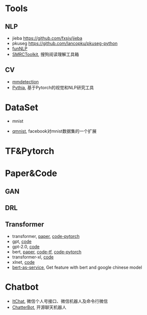 # Tools
## NLP

- jieba	<https://github.com/fxsjy/jieba>
- pkuseg     <https://github.com/lancopku/pkuseg-python>
- [funNLP](https://github.com/fighting41love/funNLP)    
- [SMRCToolkit](https://github.com/sogou/SMRCToolkit), 搜狗阅读理解工具箱



## CV

- [mmdetection](https://github.com/open-mmlab/mmdetection)
- [Pythia](https://github.com/facebookresearch/pythia), 基于Pytorch的视觉和NLP研究工具



# DataSet

- mnist

- [qmnist](https://github.com/facebookresearch/qmnist), facebook对mnist数据集的一个扩展

  

# TF&Pytorch



# Paper&Code

## GAN





## DRL





## Transformer

- transformer, [paper](https://arxiv.org/pdf/1706.03762.pdf), 	[code-pytorch](<https://github.com/harvardnlp/annotated-transformer>)
- gpt, [code](https://github.com/openai/finetune-transformer-lm)
- gpt-2.0, [code](https://github.com/openai/gpt-2)
- bert, [paper](https://arxiv.org/pdf/1810.04805.pdf), [code-tf](https://github.com/google-research/bert), [code-pytorch](https://github.com/huggingface/pytorch-pretrained-BERT) 
- transformer-xl, [code](https://github.com/kimiyoung/transformer-xl)
- xlnet, [code](https://github.com/zihangdai/xlnet)
- [bert-as-service](https://github.com/hanxiao/bert-as-service), Get feature with bert and google chinese model





# Chatbot

- [ItChat](https://github.com/littlecodersh/ItChat), 微信个人号接口、微信机器人及命令行微信
- [ChatterBot](https://github.com/gunthercox/ChatterBot), 开源聊天机器人